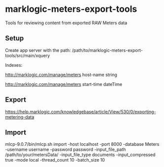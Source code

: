 # marklogic-meters-export-tools
Tools for reviewing content from exported RAW Meters data 

## Setup

Create app server with the path:
/path/to/marklogic-meters-export-tools/src/main/xquery

Indexes:

http://marklogic.com/manage/meters
host-name
string

http://marklogic.com/manage/meters
start-time
dateTime


## Export

https://help.marklogic.com/knowledgebase/article/View/530/0/exporting-metering-data

## Import

 mlcp-9.0.7/bin/mlcp.sh import -host localhost -port 8000 -database Meters -username username -password password -input_file_path /path/to/your/metersData/ -input_file_type documents -input_compressed true -mode local -thread_count 10 -batch_size 10

